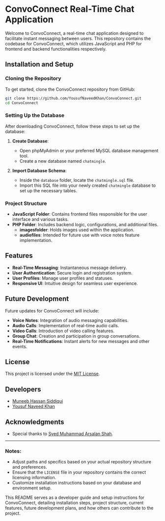 # ConvoConnect Real-Time Chat Application

Welcome to ConvoConnect, a real-time chat application designed to facilitate instant messaging between users. This repository contains the codebase for ConvoConnect, which utilizes JavaScript and PHP for frontend and backend functionalities respectively.

## Installation and Setup

### Cloning the Repository

To get started, clone the ConvoConnect repository from GitHub:

```bash
git clone https://github.com/YousufNaveedKhan/ConvoConnect.git
cd ConvoConnect
```

### Setting Up the Database

After downloading ConvoConnect, follow these steps to set up the database:

1. **Create Database**: 
   - Open phpMyAdmin or your preferred MySQL database management tool.
   - Create a new database named `chatmingle`.

2. **Import Database Schema**:
   - Inside the `database` folder, locate the `chatmingle.sql` file.
   - Import this SQL file into your newly created `chatmingle` database to set up the necessary tables.

### Project Structure

- **JavaScript Folder**: Contains frontend files responsible for the user interface and various tasks.
- **PHP Folder**: Includes backend logic, configurations, and additional files.
  - **imagesfolder**: Holds images used within the application.
  - **audiofiles**: Intended for future use with voice notes feature implementation.

## Features

- **Real-Time Messaging**: Instantaneous message delivery.
- **User Authentication**: Secure login and registration system.
- **User Profiles**: Manage user profiles and statuses.
- **Responsive UI**: Intuitive design for seamless user experience.

## Future Development

Future updates for ConvoConnect will include:

- **Voice Notes**: Integration of audio messaging capabilities.
- **Audio Calls**: Implementation of real-time audio calls.
- **Video Calls**: Introduction of video calling features.
- **Group Chat**: Creation and participation in group conversations.
- **Real-Time Notifications**: Instant alerts for new messages and other events.

## License

This project is licensed under the [MIT License](LICENSE).

## Developers

- [Muneeb Hassan Siddiqui](https://github.com/MuneebHassanSiddiqui/)
- [Yousuf Naveed Khan](https://github.com/YousufNaveedKhan/)
 
## Acknowledgments

- Special thanks to [Syed Muhammad Arsalan Shah](https://github.com/SyedMuhammadArsalanShah/).


---

### Notes:

- Adjust paths and specifics based on your actual repository structure and preferences.
- Ensure that the `LICENSE` file in your repository contains the correct licensing information.
- Customize installation instructions based on your database and environment setup.

This README serves as a developer guide and setup instructions for ConvoConnect, detailing installation steps, project structure, current features, future development plans, and how others can contribute to the project.
